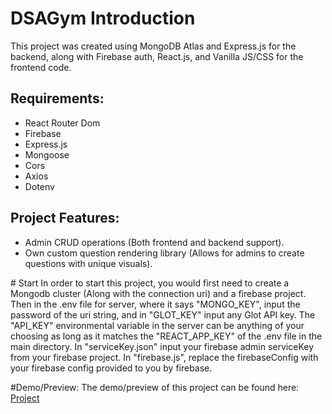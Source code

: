 # DSAGym Introduction
This project was created using MongoDB Atlas and Express.js for the backend, along with Firebase auth, React.js, and Vanilla JS/CSS for the frontend code.
<h2>Requirements: </h2>
<ul>
  <li>React Router Dom</li>
  <li>Firebase</li>
  <li>Express.js</li>
  <li>Mongoose</li>
  <li>Cors</li>
  <li>Axios</li>
  <li>Dotenv</li>
</ul>
<h2>Project Features: </h2>
<ul>
  <li>Admin CRUD operations (Both frontend and backend support).</li>
  <li>Own custom question rendering library (Allows for admins to create questions with unique visuals).</li>
</ul>
# Start
In order to start this project, you would first need to create a Mongodb cluster (Along with the connection uri) and a firebase project. Then in the .env file for server, where it says "MONGO_KEY", input the password of the uri string, and in "GLOT_KEY" input any Glot API key. The "API_KEY" environmental variable in the server can be anything of your choosing as long as it matches the "REACT_APP_KEY" of the .env file in the main directory. In "serviceKey.json" input your firebase admin serviceKey from your firebase project. In "firebase.js", replace the firebaseConfig with your firebase config provided to you by firebase.


#Demo/Preview:
The demo/preview of this project can be found here: <a href="https://dsagym.vercel.app/">Project</a>
